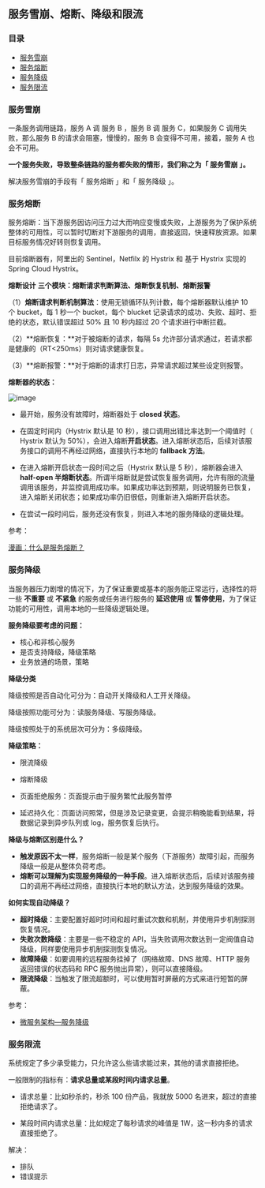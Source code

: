 ## 服务雪崩、熔断、降级和限流

### 目录

- [服务雪崩](#服务雪崩)
- [服务熔断](#服务熔断)
- [服务降级](#服务降级)
- [服务限流](#服务限流)





### 服务雪崩

一条服务调用链路，服务 A 调 服务 B ，服务 B 调 服务 C，如果服务 C 调用失败，那么服务 B 的请求会阻塞，慢慢的，服务 B 会变得不可用，接着，服务 A 也会不可用。 

**一个服务失败，导致整条链路的服务都失败的情形，我们称之为「 服务雪崩 」。**



解决服务雪崩的手段有「 服务熔断 」和「 服务降级 」。



### 服务熔断

服务熔断：当下游服务因访问压力过大而响应变慢或失败，上游服务为了保护系统整体的可用性，可以暂时切断对下游服务的调用，直接返回，快速释放资源。如果目标服务情况好转则恢复调用。



目前熔断器有，阿里出的 Sentinel，Netfilx 的 Hystrix 和 基于 Hystrix 实现的 Spring Cloud Hystrix。



**熔断设计** 
**三个模块：熔断请求判断算法、熔断恢复机制、熔断报警**

（1）**熔断请求判断机制算法**：使用无锁循环队列计数，每个熔断器默认维护 10 个 bucket，每 1 秒一个 bucket，每个 blucket 记录请求的成功、失败、超时、拒绝的状态，默认错误超过 50% 且 10 秒内超过 20 个请求进行中断拦截。

（2）**熔断恢复：**对于被熔断的请求，每隔 5s 允许部分请求通过，若请求都是健康的（RT<250ms）则对请求健康恢复。

（3）**熔断报警：**对于熔断的请求打日志，异常请求超过某些设定则报警。



**熔断器的状态：**

![image](https://user-images.githubusercontent.com/19634532/62027331-fec3a900-b20f-11e9-9d33-9a5d5dc61c67.png)

- 最开始，服务没有故障时，熔断器处于 **closed 状态**。

- 在固定时间内（Hystrix 默认是 10 秒），接口调用出错比率达到一个阈值时（ Hystrix 默认为 50%），会进入熔断**开启状态**。进入熔断状态后，后续对该服务接口的调用不再经过网络，直接执行本地的 **fallback 方法**。

- 在进入熔断开启状态一段时间之后（Hystrix 默认是 5 秒），熔断器会进入 **half-open 半熔断状态**。所谓半熔断就是尝试恢复服务调用，允许有限的流量调用该服务，并监控调用成功率。如果成功率达到预期，则说明服务已恢复，进入熔断关闭状态；如果成功率仍旧很低，则重新进入熔断开启状态。

- 在尝试一段时间后，服务还没有恢复，则进入本地的服务降级的逻辑处理。






参考：

[漫画：什么是服务熔断？](https://juejin.im/post/5ad05373518825619d4d2f00)



### 服务降级

当服务器压力剧增的情况下，为了保证重要或基本的服务能正常运行，选择性的将一些 **不重要** 或 **不紧急** 的服务或任务进行服务的 **延迟使用** 或 **暂停使用**，为了保证功能的可用性，调用本地的一些降级逻辑处理。



**服务降级要考虑的问题：**

- 核心和非核心服务
- 是否支持降级，降级策略
- 业务放通的场景，策略



**降级分类**

降级按照是否自动化可分为：自动开关降级和人工开关降级。

降级按照功能可分为：读服务降级、写服务降级。

降级按照处于的系统层次可分为：多级降级。



**降级策略：**

- 限流降级

- 熔断降级

- 页面拒绝服务：页面提示由于服务繁忙此服务暂停

- 延迟持久化：页面访问照常，但是涉及记录变更，会提示稍晚能看到结果，将数据记录到异步队列或 log，服务恢复后执行。

  

**降级与熔断区别是什么？**

- **触发原因不太一样**，服务熔断一般是某个服务（下游服务）故障引起，而服务降级一般是从整体负荷考虑。
- **熔断可以理解为实现服务降级的一种手段**。进入熔断状态后，后续对该服务接口的调用不再经过网络，直接执行本地的默认方法，达到服务降级的效果。



**如何实现自动降级？**

- **超时降级**：主要配置好超时时间和超时重试次数和机制，并使用异步机制探测恢复情况。
- **失败次数降级**：主要是一些不稳定的 API，当失败调用次数达到一定阀值自动降级，同样要使用异步机制探测恢复情况。
- **故障降级**：如要调用的远程服务挂掉了（网络故障、DNS 故障、HTTP 服务返回错误的状态码和 RPC 服务抛出异常），则可以直接降级。
- **限流降级**：当触发了限流超额时，可以使用暂时屏蔽的方式来进行短暂的屏蔽。



参考：

- [微服务架构—服务降级](https://mp.weixin.qq.com/s/Ru2VsAKs3dIsPHifnsnPFw)



### 服务限流

系统规定了多少承受能力，只允许这么些请求能过来，其他的请求直接拒绝。

一般限制的指标有：**请求总量或某段时间内请求总量**。

- 请求总量：比如秒杀的，秒杀 100 份产品，我就放 5000 名进来，超过的直接拒绝请求了。

- 某段时间内请求总量：比如规定了每秒请求的峰值是 1W，这一秒内多的请求直接拒绝了。



解决：

- 排队
- 错误提示